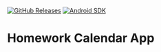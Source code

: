 [![GitHub Releases](https://img.shields.io/github/release/efarrington64/homeworkcalendarapp)](https://github.com/efarrington64/homeworkcalendarapp/releases/)
[![Android SDK](https://img.shields.io/badge/sdk-14%2B-informational)](https://developer.android.com/studio/releases/platforms/#4.0)

# Homework Calendar App
